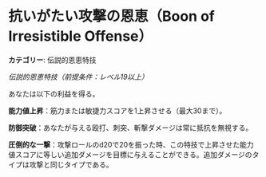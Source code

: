 # 抗いがたい攻撃の恩恵（Boon of Irresistible Offense）

**カテゴリー**: 伝説的恩恵特技

*伝説的恩恵特技（前提条件：レベル19以上）*

あなたは以下の利益を得る。

**能力値上昇**：筋力または敏捷力スコアを1上昇させる（最大30まで）。

**防御突破**：あなたが与える殴打、刺突、斬撃ダメージは常に抵抗を無視する。

**圧倒的な一撃**：攻撃ロールのd20で20を振った時、この特技で上昇させた能力値スコアに等しい追加ダメージを目標に与えることができる。追加ダメージのタイプは攻撃と同じタイプである。